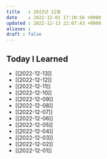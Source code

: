 ```yaml
---
title   : 2022년 12월 
date    : 2022-12-01 17:10:56 +0900
updated : 2022-12-13 22:07:43 +0900
aliases : 
draft : false
---
```

## Today I Learned
- [[2022-12-13]]
- [[2022-12-12]]
- [[2022-12-11]]
- [[2022-12-10]]
- [[2022-12-09]]
- [[2022-12-08]]
- [[2022-12-07]]
- [[2022-12-06]]
- [[2022-12-05]]
- [[2022-12-04]] 
- [[2022-12-03]]
- [[2022-12-02]]
- [[2022-12-01]]






